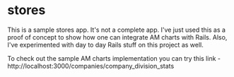stores
======

This is a sample stores app. It's not a complete app. I've just used this as a proof of concept to show how one can integrate AM charts with Rails. Also, I've experimented with day to day Rails stuff on this project as well.

To check out the sample AM charts implementation you can try this link - http://localhost:3000/companies/company_division_stats

